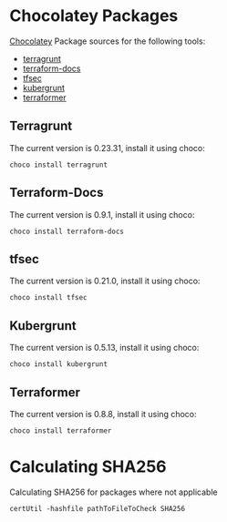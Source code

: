 # Chocolatey Packages

[Chocolatey](https://chocolatey.org/) Package sources for the following tools:

* [terragrunt](https://github.com/gruntwork-io/terragrunt)
* [terraform-docs](https://github.com/segmentio/terraform-docs)
* [tfsec](https://github.com/liamg/tfsec)
* [kubergrunt](https://github.com/gruntwork-io/kubergrunt)
* [terraformer](https://github.com/GoogleCloudPlatform/terraformer)


## Terragrunt
The current version is 0.23.31, install it using choco:
```
choco install terragrunt
```

## Terraform-Docs
The current version is 0.9.1, install it using choco:
```
choco install terraform-docs
```

## tfsec
The current version is 0.21.0, install it using choco:
```
choco install tfsec
```

## Kubergrunt
The current version is 0.5.13, install it using choco:
```
choco install kubergrunt
```
   
## Terraformer
The current version is 0.8.8, install it using choco:
```
choco install terraformer
```   



# Calculating SHA256

Calculating SHA256 for packages where not applicable
```batch
certUtil -hashfile pathToFileToCheck SHA256
```
